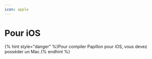 ```yaml
---
icon: apple
---
```


# Pour iOS

{% hint style="danger" %}Pour compiler Papillon pour iOS, vous devez posséder un Mac.{% endhint %}


